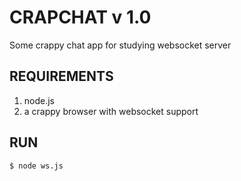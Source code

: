 # CRAPCHAT v 1.0
Some crappy chat app for studying websocket server

 ## REQUIREMENTS
 1. node.js
 2.	a crappy browser with websocket support

 ## RUN
 ``` $ node ws.js ```
